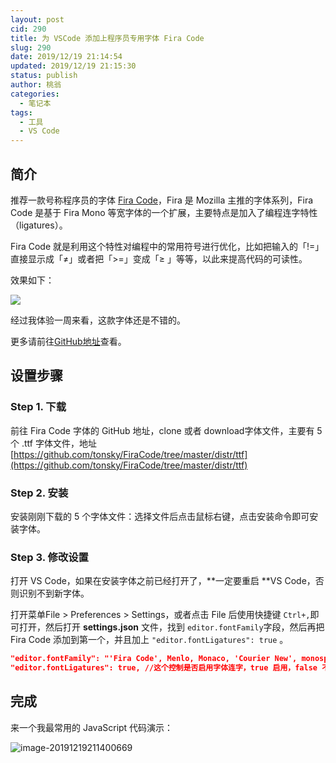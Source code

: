 ```yaml
---
layout: post
cid: 290
title: 为 VSCode 添加上程序员专用字体 Fira Code
slug: 290
date: 2019/12/19 21:14:54
updated: 2019/12/19 21:15:30
status: publish
author: 桃翁
categories: 
  - 笔记本
tags: 
  - 工具
  - VS Code
---
```



## 简介

推荐一款号称程序员的字体 [Fira Code](https://github.com/tonsky/FiraCode)，Fira 是 Mozilla 主推的字体系列，Fira Code 是基于 Fira Mono 等宽字体的一个扩展，主要特点是加入了编程连字特性（ligatures）。

Fira Code 就是利用这个特性对编程中的常用符号进行优化，比如把输入的「!=」直接显示成「≠」或者把「>=」变成「≥ 」等等，以此来提高代码的可读性。

效果如下：

![](http://imgs.taoweng.site/2019-12-19-130213.png)

经过我体验一周来看，这款字体还是不错的。

更多请前往[GitHub地址](https://github.com/tonsky/FiraCode)查看。

## 设置步骤

### Step 1. 下载

前往 Fira Code 字体的 GitHub 地址，clone 或者 download字体文件，主要有 5 个 .ttf 字体文件，地址[https://github.com/tonsky/FiraCode/tree/master/distr/ttf](https://github.com/tonsky/FiraCode/tree/master/distr/ttf)

### Step 2. 安装

安装刚刚下载的 5 个字体文件：选择文件后点击鼠标右键，点击安装命令即可安装字体。

### Step 3. 修改设置

打开 VS Code，如果在安装字体之前已经打开了，**一定要重启 **VS Code，否则识别不到新字体。

打开菜单File > Preferences > Settings，或者点击 File 后使用快捷键 `Ctrl+,`即可打开，然后打开 **settings.json**  文件，找到 `editor.fontFamily`字段，然后再把 Fira Code 添加到第一个，并且加上 `"editor.fontLigatures": true` 。

```json
"editor.fontFamily": "'Fira Code', Menlo, Monaco, 'Courier New', monospace",
"editor.fontLigatures": true, //这个控制是否启用字体连字，true 启用，false 不启用，这里选择启用 
```

## 完成

来一个我最常用的 JavaScript 代码演示：

![image-20191219211400669](http://imgs.taoweng.site/2019-12-19-131402.png)